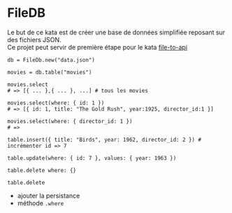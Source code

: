 # FileDB

Le but de ce kata est de créer une base de données simplifiée reposant sur des fichiers JSON.  
Ce projet peut servir de première étape pour le kata [file-to-api]

[file-to-api]: https://github.com/ParisRubyWorkshop/file-to-api-kata

```
db = FileDb.new("data.json")

movies = db.table("movies")

movies.select
# => [{ ... },{ ... }, ...] # tous les movies

movies.select(where: { id: 1 })
# => [{ id: 1, title: "The Gold Rush", year:1925, director_id:1 }]

movies.select(where: { director_id: 1 })
# => 

table.insert({ title: "Birds", year: 1962, director_id: 2 }) # incrémenter id => 7

table.update(where: { id: 7 }, values: { year: 1963 })

table.delete where: {}

table.delete 
```

- ajouter la persistance
- méthode `.where`
